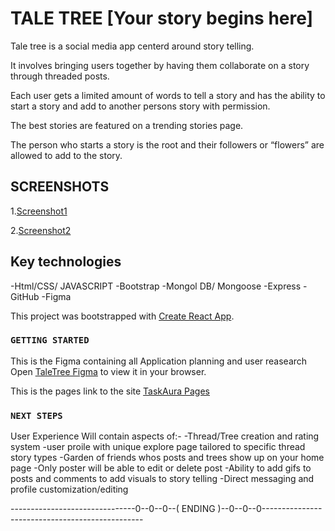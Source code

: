 # TALE TREE [Your story begins here]

Tale tree is a social media app centerd around story telling.

It involves bringing users together by having them collaborate on a story through threaded posts.

Each user gets a limited amount of words to tell a story and has the ability to start a story and add to another persons story with permission.

The best stories are featured on a trending stories page.

The person who starts a story is the root and their followers or “flowers” are allowed to add to the story.

## SCREENSHOTS

1.[Screenshot1](Screenshot1.png)



2.[Screenshot2](Screenshot2.png)



## Key technologies
-Html/CSS/ JAVASCRIPT
-Bootstrap
-Mongol DB/ Mongoose
-Express
-GitHub
-Figma


This project was bootstrapped with [Create React App](https://github.com/facebook/create-react-app).


### `GETTING STARTED`

This is the Figma containing all Application planning and user reasearch
Open [TaleTree Figma](https://www.figma.com/file/veI8LVZkrGRuMqxit5a7cb/Taletree-social-App?node-id=551%3A1009) to view it in your browser.

This is the pages link to the site 
[TaskAura Pages](https://sxanni.github.io/ReactTaskAura/)


###  `NEXT STEPS`
User Experience Will contain aspects of:-
 -Thread/Tree creation and rating system
 -user proile with unique explore page tailored to specific thread story types
 -Garden of friends whos posts and trees show up on your home page
 -Only poster will be able to edit or delete post
 -Ability to add gifs to posts and comments to add visuals to story telling
 -Direct messaging and profile customization/editing



-------------------------------0--0--0--( ENDING )--0--0--0------------------------------------------------